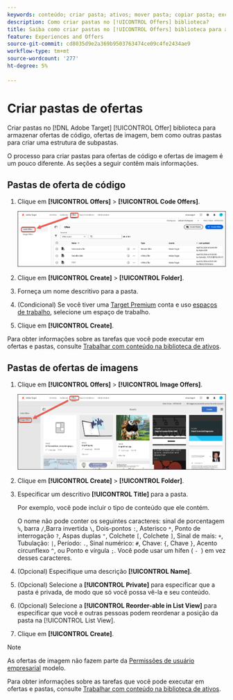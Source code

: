 ```yaml
---
keywords: conteúdo; criar pasta; ativos; mover pasta; copiar pasta; excluir pasta; pasta de download; pasta
description: Como criar pastas no [!UICONTROL Offers] biblioteca?
title: Saiba como criar pastas no [!UICONTROL Offers] biblioteca para armazenar ofertas de código e imagem, bem como outras pastas.
feature: Experiences and Offers
source-git-commit: cd8035d9e2a369b9503763474ce09c4fe2434ae9
workflow-type: tm+mt
source-wordcount: '277'
ht-degree: 5%

---
```


# Criar pastas de ofertas

Criar pastas no [!DNL Adobe Target] [!UICONTROL Offer] biblioteca para armazenar ofertas de código, ofertas de imagem, bem como outras pastas para criar uma estrutura de subpastas.

O processo para criar pastas para ofertas de código e ofertas de imagem é um pouco diferente. As seções a seguir contêm mais informações.

## Pastas de oferta de código

1. Clique em **[!UICONTROL Offers]** > **[!UICONTROL Code Offers]**.

   ![Guia Ofertas de código](/help/main/c-experiences/c-manage-content/assets/code-offers-tab-new.png)

1. Clique em **[!UICONTROL Create]** > **[!UICONTROL Folder]**.

1. Forneça um nome descritivo para a pasta.

1. (Condicional) Se você tiver uma [Target Premium](/help/main/c-intro/intro.md#premium) conta e uso [espaços de trabalho](/help/main/administrating-target/c-user-management/property-channel/properties-overview.md##section_B82EB409B67C4D9D9D20CE30E48DB1DC), selecione um espaço de trabalho.

1. Clique em **[!UICONTROL Create]**.

Para obter informações sobre as tarefas que você pode executar em ofertas e pastas, consulte [Trabalhar com conteúdo na biblioteca de ativos](/help/main/c-experiences/c-manage-content/assets-working.md).

## Pastas de ofertas de imagens

1. Clique em **[!UICONTROL Offers]** > **[!UICONTROL Image Offers]**.

   ![Guia Ofertas de imagem](/help/main/c-experiences/c-manage-content/assets/image-offers-tab-new.png)

1. Clique em **[!UICONTROL Create]** > **[!UICONTROL Folder]**.
1. Especificar um descritivo **[!UICONTROL Title]** para a pasta.

   Por exemplo, você pode incluir o tipo de conteúdo que ele contém.

   O nome não pode conter os seguintes caracteres: sinal de porcentagem `%`, barra `/`,Barra invertida `\`, Dois-pontos `:`, Asterisco `*`, Ponto de interrogação `?`, Aspas duplas `"`, Colchete `[`, Colchete `]`, Sinal de mais: `+`, Tubulação: `|`, Período: `.`, Sinal numérico: `#`, Chave: `{`, Chave `}`, Acento circunflexo `^`, ou Ponto e vírgula `;`. Você pode usar um hífen ( `- `) em vez desses caracteres.

1. (Opcional) Especifique uma descrição **[!UICONTROL Name]**.
1. (Opcional) Selecione a **[!UICONTROL Private]** para especificar que a pasta é privada, de modo que só você possa vê-la e seu conteúdo.

1. (Opcional) Selecione a **[!UICONTROL Reorder-able in List View]** para especificar que você e outras pessoas podem reordenar a posição da pasta na [!UICONTROL List View].

1. Clique em **[!UICONTROL Create]**.

>[!NOTE]
>
>As ofertas de imagem não fazem parte da [Permissões de usuário empresarial](/help/main/administrating-target/c-user-management/property-channel/property-channel.md) modelo.

Para obter informações sobre as tarefas que você pode executar em ofertas e pastas, consulte [Trabalhar com conteúdo na biblioteca de ativos](/help/main/c-experiences/c-manage-content/assets-working.md).